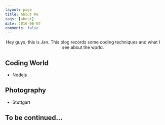 ```yaml
---
layout: page
title: About Me
tags: [about]
date: 2016-06-07
comments: false
---
```

    
<center>Hey guys, this is Jan. This blog records some coding techniques and what I see about the world.</center>

## Coding World
- Nodejs

## Photography
- Stuttgart

## To be continued...
